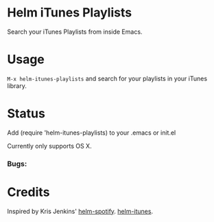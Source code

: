 Helm iTunes Playlists
=====================

Search your iTunes Playlists from inside Emacs.

# Usage

`M-x helm-itunes-playlists` and search for your playlists in your iTunes 
library.

# Status
Add (require 'helm-itunes-playlists) to your .emacs or init.el

Currently only supports OS X.

### Bugs:

# Credits
Inspired by Kris Jenkins' [helm-spotify](https://github.com/krisajenkins/helm-spotify).
[helm-itunes](https://github.com/anschwa/helm-itunes).
